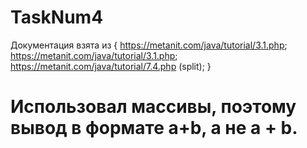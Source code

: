 # TaskNum4
Документация взята из {
https://metanit.com/java/tutorial/3.1.php;
https://metanit.com/java/tutorial/3.1.php;
https://metanit.com/java/tutorial/7.4.php (split);
}
# Использовал массивы, поэтому вывод в формате a+b, а не a + b.
